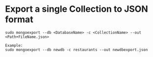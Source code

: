 # Export a single Collection to JSON format


```
sudo mongoexport --db <DatabaseName> -c <CollectionName> --out <Path+FileName.json>

Example:
sudo mongoexport --db newdb -c restaurants --out newdbexport.json

```
